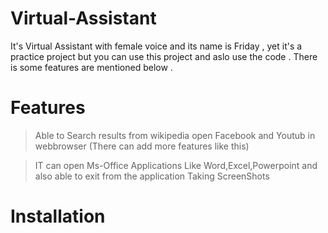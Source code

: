 # Virtual-Assistant

It's Virtual Assistant with female voice and its name is Friday , yet it's a practice project but you can use this project and aslo use the code .
There is some features are mentioned  below .

# Features

> Able to Search results from wikipedia open Facebook and Youtub in webbrowser (There can add more features like this)

> IT can open Ms-Office Applications Like Word,Excel,Powerpoint and also able to exit from the application
> Taking ScreenShots
 # Installation
 
